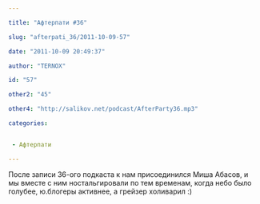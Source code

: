 ```yaml
---

title: "Афтерпати #36"

slug: "afterpati_36/2011-10-09-57"

date: "2011-10-09 20:49:37"

author: "TERNOX"

id: "57"

other2: "45"

other4: "http://salikov.net/podcast/AfterParty36.mp3"

categories:


 - Афтерпати

---
```

После записи 36-ого подкаста к нам присоединился Миша Абасов, и мы вместе с ним ностальгировали по тем временам, когда небо было голубее, ю.блогеры активнее, а грейзер холиварил :)